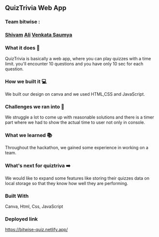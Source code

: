 ## QuizTrivia Web App
### Team bitwise :
### <a href="https://github.com/shivam30072">Shivam</a> <a href="https://github.com/brownpanthera">Ali</a> <a href="https://github.com/">Venkata Saumya</a> 
### What it does 📅
QuizTrivia is basically a web app, where you can play quizzes with a time limit. you'll encounter 10 questions and you have only 10 sec for each question.
### How we built it 💻
We built our design on canva and we used HTML,CSS and JavaScript.
### Challenges we ran into 👊
We struggle a lot to come up with reasonable solutions and there is a timer part where we had to show the actual time to user not only in console.
### What we learned 📚
Throughout the hackathon, we gained some experience in working on a team.
### What's next for quiztriva ➡️
We would like to expand some features like storing their quizzes data on local storage so that they know how well they are performing.
### Built With
Canva, Html, Css, JavaScript
### Deployed link
https://bitwise-quiz.netlify.app/

